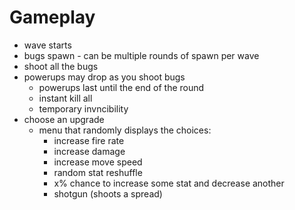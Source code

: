 # Gameplay

- wave starts
- bugs spawn - can be multiple rounds of spawn per wave
- shoot all the bugs
- powerups may drop as you shoot bugs
    - powerups last until the end of the round
    - instant kill all
    - temporary invncibility
- choose an upgrade
    - menu that randomly displays the choices:
        - increase fire rate
        - increase damage
        - increase move speed
        - random stat reshuffle
        - x% chance to increase some stat and decrease another
        - shotgun (shoots a spread)
